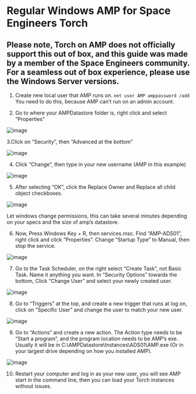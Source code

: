 # Regular Windows AMP for Space Engineers Torch
## Please note, Torch on AMP does not officially support this out of box, and this guide was made by a member of the Space Engineers community. For a seamless out of box experience, please use the Windows Server versions.

1. Create new local user that AMP runs on. `net user AMP amppassword /add`<br>
You need to do this, because AMP can’t run on an admin account.

2. Go to where your AMPDatastore folder is, right click and select “Properties”

![image](https://github.com/user-attachments/assets/5f0552e3-c0d2-4d6c-946f-b1b093bad2dd)

3.Click on “Security”, then “Advanced at the bottom”

![image](https://github.com/user-attachments/assets/dad435cb-e6d9-4b70-af8f-149cf559e244)

4. Click “Change”, then type in your new username (AMP in this example)

![image](https://github.com/user-attachments/assets/cb315015-e42e-41c6-9121-1f0d478ffad6)

5. After selecting “OK”, click the Replace Owner and Replace all child object checkboxes.

![image](https://github.com/user-attachments/assets/e30e4e14-0533-4e5a-a06c-df1362d6f242)

Let windows change permissions, this can take several minutes depending on your specs and the size of amp’s datastore.

6. Now, Press Windows Key + R, then services.msc. Find “AMP-ADS01”, right click and click “Properties”. Change “Startup Type” to Manual, then stop the service.

![image](https://github.com/user-attachments/assets/9f5a8fcf-1ff0-4b16-8e75-74ff2b6f6e96)

7. Go to the Task Scheduler, on the right select “Create Task”, not Basic Task. Name it anything you want. In “Security Options” towards the bottom, Click “Change User” and select your newly created user.

![image](https://github.com/user-attachments/assets/41fed4ac-21cd-4836-8d0f-0303cc2e6a7e)

8. Go to “Triggers” at the top, and create a new trigger that runs at log on, click on “Specific User” and change the user to match your new user.

![image](https://github.com/user-attachments/assets/1c5f1242-f2b6-4cc1-a564-8355c0d5829f)

9. Go to “Actions” and create a new action. The Action type needs to be “Start a program”, and the program location needs to be AMP’s exe. Usually it will be in C:\AMPDatastore\Instances\ADS01\AMP.exe (Or in your largest drive depending on how you installed AMP).

![image](https://github.com/user-attachments/assets/784bc088-8736-4b1f-8216-3e56cdf7e6e1)

10. Restart your computer and log in as your new user, you will see AMP start in the command line, then you can load your Torch instances without issues.
